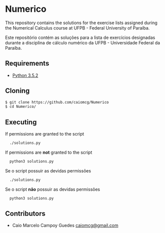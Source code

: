 # Numerico

This repository contains the solutions for the exercise lists assigned during the Numerical Calculus course at UFPB -
Federal University of Paraíba.

Este repositório contém as soluções para a lista de exercícios designadas durante a disciplina de cálculo numérico da UFPB - Universidade Federal da Paraíba.

## Requirements
- [Python 3.5.2](https://www.python.org/downloads/release/python-352/)

## Cloning

```sh
$ git clone https://github.com/caiomcg/Numerico
$ cd Numerico/
```
## Executing

If permissions are granted to the script
```sh
  ./solutions.py
```

If permissions are **not** granted to the script
```sh
  python3 solutions.py
```

Se o script possuir as devidas permissões
```sh
  ./solutions.py
```

Se o script **não** possuir as devidas permissões
```sh
  python3 solutions.py
```

## Contributors

* Caio Marcelo Campoy Guedes <caiomcg@gmail.com>
